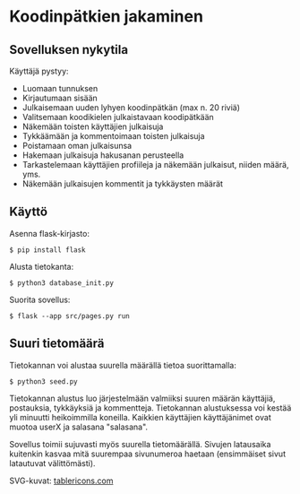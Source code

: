 # Koodinpätkien jakaminen

## Sovelluksen nykytila
Käyttäjä pystyy:
- Luomaan tunnuksen
- Kirjautumaan sisään
- Julkaisemaan uuden lyhyen koodinpätkän (max n. 20 riviä)
- Valitsemaan koodikielen julkaistavaan koodipätkään
- Näkemään toisten käyttäjien julkaisuja
- Tykkäämään ja kommentoimaan toisten julkaisuja
- Poistamaan oman julkaisunsa
- Hakemaan julkaisuja hakusanan perusteella
- Tarkastelemaan käyttäjien profiileja ja näkemään julkaisut, niiden määrä, yms.
- Näkemään julkaisujen kommentit ja tykkäysten määrät

## Käyttö

Asenna flask-kirjasto:

```
$ pip install flask
```

Alusta tietokanta:

```
$ python3 database_init.py
```

Suorita sovellus:

```
$ flask --app src/pages.py run
```

## Suuri tietomäärä

Tietokannan voi alustaa suurella määrällä tietoa suorittamalla:
```
$ python3 seed.py
```
Tietokannan alustus luo järjestelmään valmiiksi suuren määrän käyttäjiä, postauksia, tykkäyksiä ja kommentteja. Tietokannan alustuksessa voi kestää yli minuutti heikoimmilla koneilla. Kaikkien käyttäjien käyttäjänimet ovat muotoa userX ja salasana "salasana".

Sovellus toimii sujuvasti myös suurella tietomäärällä. Sivujen latausaika kuitenkin kasvaa mitä suurempaa sivunumeroa haetaan (ensimmäiset sivut latautuvat välittömästi).

SVG-kuvat: [tablericons.com](https://tablericons.com)
